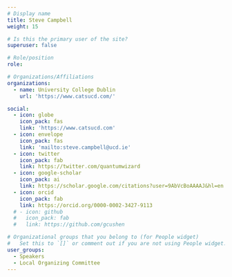 ```yaml
---
# Display name
title: Steve Campbell
weight: 15

# Is this the primary user of the site?
superuser: false

# Role/position
role: 

# Organizations/Affiliations
organizations:
  - name: University College Dublin
    url: 'https://www.catsucd.com/'

social:
  - icon: globe
    icon_pack: fas
    link: 'https://www.catsucd.com'
  - icon: envelope
    icon_pack: fas
    link: 'mailto:steve.campbell@ucd.ie'
  - icon: twitter
    icon_pack: fab
    link: https://twitter.com/quantumwizard
  - icon: google-scholar
    icon_pack: ai
    link: https://scholar.google.com/citations?user=9AbVcBoAAAAJ&hl=en
  - icon: orcid
    icon_pack: fab
    link: https://orcid.org/0000-0002-3427-9113
  # - icon: github
  #   icon_pack: fab
  #   link: https://github.com/gcushen

# Organizational groups that you belong to (for People widget)
#   Set this to `[]` or comment out if you are not using People widget.
user_groups:
  - Speakers
  - Local Organizing Committee
---
```


